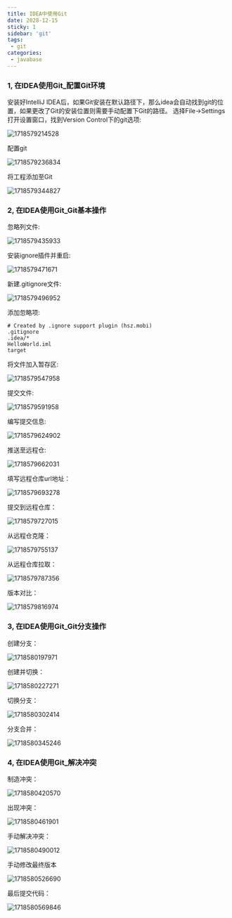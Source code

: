 ```yaml
---
title: IDEA中使用Git
date: 2028-12-15
sticky: 1
sidebar: 'git'
tags:
 - git
categories:
 - javabase
---
```






### 1, 在IDEA使用Git_配置Git环境

安装好IntelliJ IDEA后，如果Git安装在默认路径下，那么idea会自动找到git的位置，如果更改了Git的安装位置则需要手动配置下Git的路径。 选择File→Settings打开设置窗口，找到Version Control下的git选项:

![1718579214528](./assets/1718579214528.png)



配置git

![1718579236834](./assets/1718579236834.png)



将工程添加至Git

![1718579344827](./assets/1718579344827.png)





### 2, 在IDEA使用Git_Git基本操作

忽略列文件:

![1718579435933](./assets/1718579435933.png)





安装ignore插件并重启:

![1718579471671](./assets/1718579471671.png)



新建.gitignore文件:

![1718579496952](./assets/1718579496952.png)



添加忽略项:

```
# Created by .ignore support plugin (hsz.mobi)
.gitignore
.idea/*
HelloWorld.iml
target
```



将文件加入暂存区:

![1718579547958](./assets/1718579547958.png)



提交文件:

![1718579591958](./assets/1718579591958.png)



编写提交信息:

![1718579624902](./assets/1718579624902.png)



推送至远程仓:

![1718579662031](./assets/1718579662031.png)



填写远程仓库url地址：

![1718579693278](./assets/1718579693278.png)



提交到远程仓库：

![1718579727015](./assets/1718579727015.png)



从远程仓克隆：

![1718579755137](./assets/1718579755137.png)



从远程仓库拉取：

![1718579787356](./assets/1718579787356.png)



版本对比：

![1718579816974](./assets/1718579816974.png)







### 3, 在IDEA使用Git_Git分支操作

创建分支：

![1718580197971](./assets/1718580197971.png)



创建并切换：

![1718580227271](./assets/1718580227271.png)



切换分支：

![1718580302414](./assets/1718580302414.png)



分支合并：

![1718580345246](./assets/1718580345246.png)





### 4, 在IDEA使用Git_解决冲突



制造冲突：

![1718580420570](./assets/1718580420570.png)



出现冲突：

![1718580461901](./assets/1718580461901.png)



手动解决冲突：

![1718580490012](./assets/1718580490012.png)



手动修改最终版本

![1718580526690](./assets/1718580526690.png)



最后提交代码：

![1718580569846](./assets/1718580569846.png)

